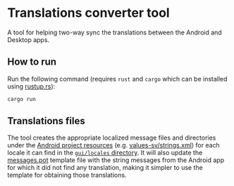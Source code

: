 # Translations converter tool

A tool for helping two-way sync the translations between the Android and Desktop apps.

## How to run

Run the following command (requires `rust` and `cargo` which can be installed using [rustup.rs](https://rustup.rs/)):
```bash
cargo run
```

## Translations files

The tool creates the appropriate localized message files and directories under the
[Android project resources](android-resources) (e.g. [values-sv/strings.xml](values-sv-example))
for each locale it can find in the [`gui/locales` directory][gui-locales]. It will also update the
[messages.pot] template file with the string messages from the Android app for which it did not find
any translation, making it simpler to use the template for obtaining those translations.

[android-resources]: ../app/src/main/res/
[gui-locales]: ../gui/locales/
[messages.pot]: ../gui/locales/messages.pot
[values-sv-example]: ../app/src/main/res/values-sv/strings.xml
